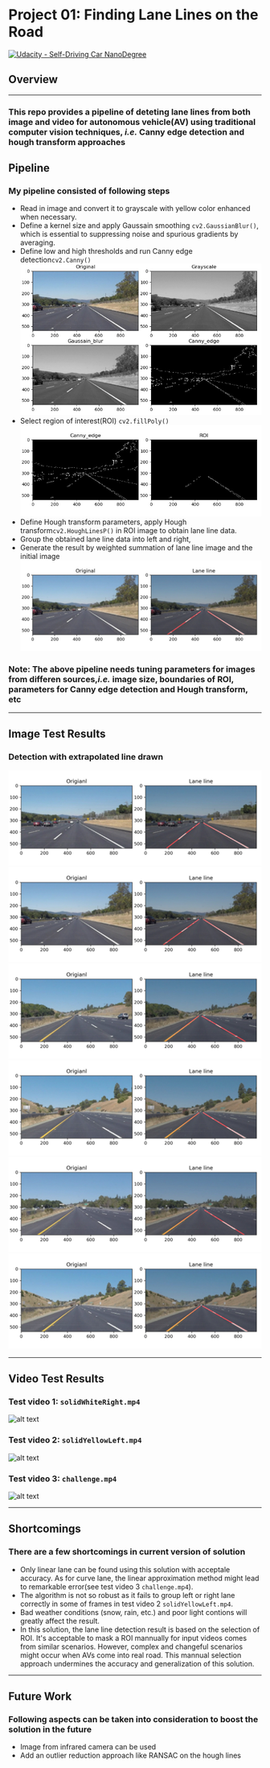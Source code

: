 # **Project 01: Finding Lane Lines on the Road**

[![Udacity - Self-Driving Car NanoDegree](https://s3.amazonaws.com/udacity-sdc/github/shield-carnd.svg)](http://www.udacity.com/drive)

## Overview

---

### This repo provides a pipeline of deteting lane lines from both image and video for autonomous vehicle(AV) using traditional computer vision techniques, *i.e.* Canny edge detection and hough transform approaches

## Pipeline

### My pipeline consisted of following steps

* Read in image and convert it to grayscale with yellow color enhanced when necessary.
* Define a kernel size and apply Gaussain smoothing `cv2.GaussianBlur()`, which is essential to suppressing noise and spurious gradients by averaging.
* Define low and high thresholds and run Canny edge detection`cv2.Canny()`
![alt text][image1]
* Select region of interest(ROI) `cv2.fillPoly()`
![alt text][image2]
* Define Hough transform parameters, apply Hough transform`cv2.HoughLinesP()` in ROI image to obtain lane line data.
* Group the obtained lane line data into left and right,
* Generate the result by weighted summation of lane line image and the initial image
![alt text][image3]

### Note: The above pipeline needs tuning parameters for images from differen sources,*i.e.* image size, boundaries of ROI, parameters for Canny edge detection and Hough transform, etc

---

## Image Test Results

### Detection with extrapolated line drawn

![alt text][image4]
![alt text][image5]
![alt text][image6]
![alt text][image7]
![alt text][image8]
![alt text][image9]

---

## Video Test Results

### Test video 1: `solidWhiteRight.mp4`

![alt text][image10]

### Test video 2: `solidYellowLeft.mp4`

![alt text][image11]

### Test video 3: `challenge.mp4`

![alt text][image12]

---

## Shortcomings

### There are a few shortcomings in current version of solution

* Only linear lane can be found using this solution with acceptale accuracy. As for curve lane, the linear approximation method might lead to remarkable error(see test video 3 `challenge.mp4`).
* The algorithm is not so robust as it fails to group left or right lane correctly in some of frames in test video 2 `solidYellowLeft.mp4`.
* Bad weather conditions (snow, rain, etc.) and poor light contions will greatly affect the result.
* In this solution, the lane line detection result is based on the selection of ROI. It's acceptable to mask a ROI mannually for input videos comes from similar scenarios. However, complex and changeful scenarios might occur when AVs come into real road. This mannual selection approach undermines the accuracy and generalization of this solution.

---

## Future Work

### Following aspects can be taken into consideration to boost the solution in the future

* Image from infrared camera can be used
* Add an outlier reduction approach like RANSAC on the hough lines

[//]: # (Image References)
[image1]: ./test_images_output/solidWhiteRight_PreProcess.jpg
[image2]: ./test_images_output/solidWhiteRight_roi.jpg
[image3]: ./test_images_output/solidWhiteRight_lane.jpg
[image4]: ./test_images_output/solidWhiteCurve.jpg
[image5]: ./test_images_output/solidWhiteRight.jpg
[image6]: ./test_images_output/solidYellowCurve.jpg
[image7]: ./test_images_output/solidYellowCurve2.jpg
[image8]: ./test_images_output/solidYellowLeft.jpg
[image9]: ./test_images_output/whiteCarLaneSwitch.jpg
[image10]: ./test_videos_output/solidWhiteRight.gif
[image11]: ./test_videos_output/solidYellowLeft.gif
[image12]: ./test_videos_output/challenge.gif